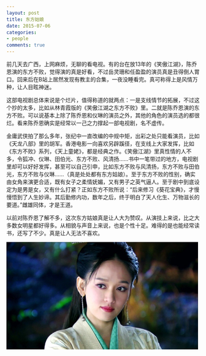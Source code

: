 ```yaml
---
layout: post
title: 东方姑娘
date: 2015-07-06
categories:
- people
comments: true
---
```

前几天去广西，上网麻烦，无聊的看电视。有的台在放13年的《笑傲江湖》，陈乔恩演的东方不败，觉得演的真是好看，不过岳灵珊和任盈盈的演员真是丑得倒人胃口。回来后在B站上居然发现有教主的合集，一夜没睡看完。真可称得上是风情万种，让人目眩神迷。


这部电视剧总体来说是个烂片，值得称道的就两点：一是支线情节的拓展，不过这个抄的太多，比如从林青霞版的《笑傲江湖之东方不败》里。二就是陈乔恩演的东方不败。可以说基本上除了陈乔恩和仪琳的演员之外，其他的角色的演员选的都很烂。看来陈乔恩确实是经常以一己之力撑起一部电视剧，名不虚传。

金庸武侠拍了那么多年，张纪中一直改编的中规中矩，出彩之处只能看演员，比如《天龙八部》里的胡军。香港电影一向喜欢另辟蹊径，在支线上大家发挥，比如《东方不败》系列，《天上童姥》，都是经典之作。《笑傲江湖》里真性情的人不多，令狐冲、仪琳、田伯光、东方不败、风清扬……书中一笔带过的地方，电视剧里却可以好好发挥，甚至可以自己引申，比如东方不败与风清扬，东方不败与田伯光，东方不败与仪琳……（真是处处都有东方姑娘）。至于东方不败的性别，确实由女角来演更合适，既有女子之柔情妩媚，又有男子之英气逼人。至于剧中到底设定为是男是女，又有什么打紧？正如东方不败所说：“后来修习《葵花宝典》，才慢慢悟到了人生妙谛。其后勤修内功，数年之后，终于明白了天人化生、万物滋长的要道。”雌雄同体，才是王道。

以前对陈乔恩了解不多，这次东方姑娘真是让人大为赞叹。从演技上来说，比之大多数女明星都好得多。从相貌与声音上来说，也是个性十足。难得的是也能经常读书，还写了不少。真是让人无法不喜欢。

<img src="/images/flowers/DFGN.jpg"  width="500">
